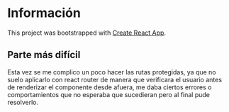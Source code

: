 # Información

This project was bootstrapped with [Create React App](https://github.com/facebook/create-react-app).


## Parte más difícil

Esta vez se me complico un poco hacer las rutas protegidas, ya que no suelo aplicarlo con react router de manera que verificara el usuario antes de renderizar el componente desde afuera, me daba ciertos errores o comportamientos que no esperaba que sucedieran pero al final pude resolverlo.

